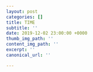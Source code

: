 ```yaml
---
layout: post
categories: []
title: TIME
subtitle: ''
date: 2019-12-02 23:00:00 +0000
thumb_img_path: ''
content_img_path: ''
excerpt: ''
canonical_url: ''

---
```

